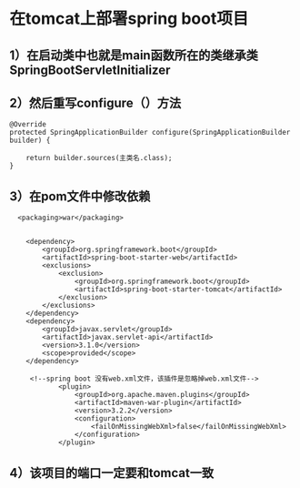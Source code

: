 # 在tomcat上部署spring boot项目


## 1）在启动类中也就是main函数所在的类继承类SpringBootServletInitializer
## 2）然后重写configure（）方法
    @Override
    protected SpringApplicationBuilder configure(SpringApplicationBuilder builder) {

        return builder.sources(主类名.class);
    }
    
## 3）在pom文件中修改依赖

      <packaging>war</packaging>


        <dependency>
            <groupId>org.springframework.boot</groupId>
            <artifactId>spring-boot-starter-web</artifactId>
            <exclusions>
                <exclusion>
                    <groupId>org.springframework.boot</groupId>
                    <artifactId>spring-boot-starter-tomcat</artifactId>
                </exclusion>
            </exclusions>
        </dependency>
        <dependency>
            <groupId>javax.servlet</groupId>
            <artifactId>javax.servlet-api</artifactId>
            <version>3.1.0</version>
            <scope>provided</scope>
        </dependency>
    
         <!--spring boot 没有web.xml文件，该插件是忽略掉web.xml文件-->
                <plugin>
                    <groupId>org.apache.maven.plugins</groupId>
                    <artifactId>maven-war-plugin</artifactId>
                    <version>3.2.2</version>
                    <configuration>
                        <failOnMissingWebXml>false</failOnMissingWebXml>
                    </configuration>
                </plugin>
    
## 4）该项目的端口一定要和tomcat一致
    
    
    
